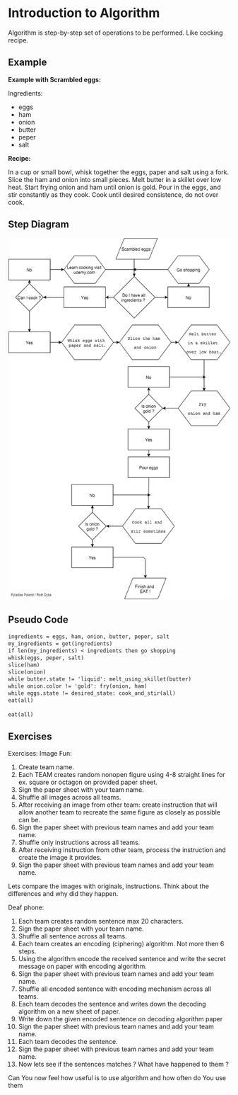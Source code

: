 Introduction to Algorithm
=========================

Algorithm is step-by-step set of operations to be performed. Like
cocking recipe.

Example
-------

**Example with Scrambled eggs:**

Ingredients:

-   eggs
-   ham
-   onion
-   butter
-   peper
-   salt

**Recipe:**

In a cup or small bowl, whisk together the eggs, paper and salt using a
fork. Slice the ham and onion into small pieces. Melt butter in a
skillet over low heat. Start frying onion and ham until onion is gold.
Pour in the eggs, and stir constantly as they cook. Cook until desired
consistence, do not over cook.

Step Diagram
------------

![image](./images/scambled_eggs_diagram.png)

Pseudo Code
-----------

```python3
ingredients = eggs, ham, onion, butter, peper, salt
my_ingredients = get(ingredients)
if len(my_ingredients) < ingredients then go shopping
whisk(eggs, peper, salt)
slice(ham)
slice(onion)
while butter.state != 'liquid': melt_using_skillet(butter)
while onion.color != 'gold': fry(onion, ham)
while eggs.state != desired_state: cook_and_stir(all)
eat(all)

eat(all)

```

Exercises
---------

Exercises: Image Fun:

1.  Create team name.
2.  Each TEAM creates random nonopen figure using 4-8 straight lines for
ex. square or octagon on provided paper sheet.
3.  Sign the paper sheet with your team name.
4.  Shuffle all images across all teams.
5.  After receiving an image from other team: create instruction that
will allow another team to recreate the same figure as closely as
possible can be.
6.  Sign the paper sheet with previous team names and add your team
name.
7.  Shuffle only instructions across all teams.
8.  After receiving instruction from other team, process the instruction
and create the image it provides.
9.  Sign the paper sheet with previous team names and add your team
name.

Lets compare the images with originals, instructions. Think about the
differences and why did they happen.

Deaf phone:

1.  Each team creates random sentence max 20 characters.
2.  Sign the paper sheet with your team name.
3.  Shuffle all sentence across all teams.
4.  Each team creates an encoding (ciphering) algorithm. Not more then 6
steps.
5.  Using the algorithm encode the received sentence and write the
secret message on paper with encoding algorithm.
6.  Sign the paper sheet with previous team names and add your team
name.
7.  Shuffle all encoded sentence with encoding mechanism across all
teams.
8.  Each team decodes the sentence and writes down the decoding
algorithm on a new sheet of paper.
9.  Write down the given encoded sentence on decoding algorithm paper
10. Sign the paper sheet with previous team names and add your team
name.
11. Each team decodes the sentence.
12. Sign the paper sheet with previous team names and add your team
name.
13. Now lets see if the sentences matches ? What have happened to them ?

Can You now feel how useful is to use algorithm and how often do You use
them

